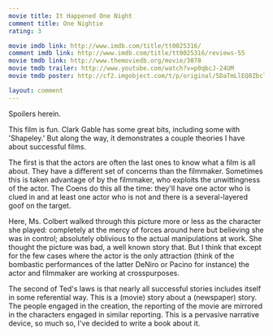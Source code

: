 ```yaml
---
movie title: It Happened One Night
comment title: One Nightie
rating: 3

movie imdb link: http://www.imdb.com/title/tt0025316/
comment imdb link: http://www.imdb.com/title/tt0025316/reviews-55
movie tmdb link: http://www.themoviedb.org/movie/3078
movie tmdb trailer: http://www.youtube.com/watch?v=p0qbcJ-24UM
movie tmdb poster: http://cf2.imgobject.com/t/p/original/5DaTmLlEQ8Zbclj53dGy7xssfxq.jpg

layout: comment
---
```


Spoilers herein.

This film is fun. Clark Gable has some great bits, including some with 'Shapeley.' But along the way, it demonstrates a couple theories I have about successful films.

The first is that the actors are often the last ones to know what a film is all about. They have a different set of concerns than the filmmaker. Sometimes this is taken advantage of by the filmmaker, who exploits the unwittingness of the actor. The Coens do this all the time: they'll have one actor who is clued in and at least one actor who is not and there is a several-layered goof on the target.

Here, Ms. Colbert walked through this picture more or less as the character she played: completely at the mercy of forces around here but believing she was in control; absolutely oblivious to the actual manipulations at work. She thought the picture was bad, a well known story that. But I think that except for the few cases where the actor is the only attraction (think of the bombastic performances of the latter DeNiro or Pacino for instance) the actor and filmmaker are working at crosspurposes.

The second of Ted's laws is that nearly all successful stories includes itself in some referential way. This is a (movie) story about a (newspaper) story. The people engaged in the creation, the reporting of the movie are mirrored in the characters engaged in similar reporting. This is a pervasive narrative device, so much so, I've decided to write a book about it.